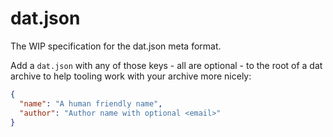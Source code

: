 # dat.json

The WIP specification for the dat.json meta format.

Add a `dat.json` with any of those keys - all are optional - to the root of a dat archive to help tooling work with your archive more nicely:

```json
{
  "name": "A human friendly name",
  "author": "Author name with optional <email>"
}
```
